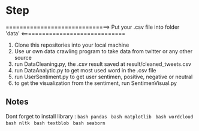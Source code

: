 # Step 
==============================> Put your .csv file into folder 'data' <==============================


1. Clone this repositories into your local machine
2. Use ur own data crawling program to take data from twitter or any other source
3. run DataCleaning.py, the .csv result saved at result/cleaned_tweets.csv
4. run DataAnalytic.py to get most used word in the .csv file
5. run UserSentiment.py to get user sentimen, positive, negative or neutral
6. to get the visualization from the sentiment, run SentimenVisual.py


## Notes
Dont forget to install library :
```bash pandas ```
```bash matplotlib ```
```bash wordcloud ```
```bash nltk ```
```bash textblob ```
```bash seaborn ```
